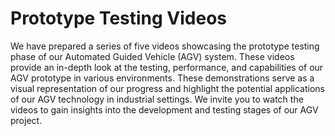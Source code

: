 
# Prototype Testing Videos

We have prepared a series of five videos showcasing the prototype testing phase of our Automated Guided Vehicle (AGV) system. These videos provide an in-depth look at the testing, performance, and capabilities of our AGV prototype in various environments. These demonstrations serve as a visual representation of our progress and highlight the potential applications of our AGV technology in industrial settings. We invite you to watch the videos to gain insights into the development and testing stages of our AGV project.
